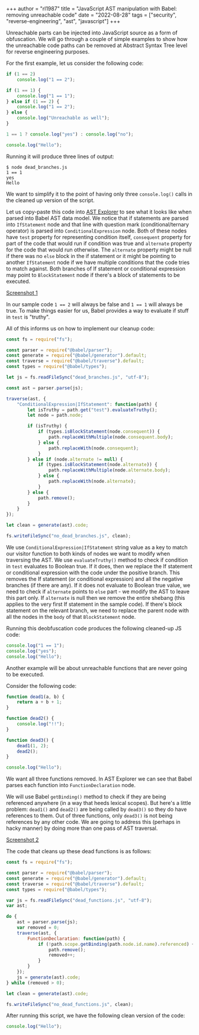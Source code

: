 +++
author = "rl1987"
title = "JavaScript AST manipulation with Babel: removing unreachable code"
date = "2022-08-28"
tags = ["security", "reverse-engineering", "ast", "javascript"]
+++

Unreachable parts can be injected into JavaScript source as a form of obfuscation.
We will go through a couple of simple examples to show how the unreachable code paths
can be removed at Abstract Syntax Tree level for reverse engineering purposes.

For the first example, let us consider the following code:

```javascript
if (1 == 2) 
    console.log("1 == 2");

if (1 == 1) {
    console.log("1 == 1");
} else if (1 == 2) {
    console.log("1 == 2");
} else { 
    console.log("Unreachable as well");
}

1 == 1 ? console.log("yes") : console.log("no");

console.log("Hello");
```

Running it will produce three lines of output:

```
$ node dead_branches.js 
1 == 1
yes
Hello
```

We want to simplify it to the point of having only three `console.log()` calls in the
cleaned up version of the script.

Let us copy-paste this code into [AST Explorer](https://astexplorer.net/) to see what
it looks like when parsed into Babel AST data model. We notice that if statements
are parsed into `IfStatement` node and that line with question mark (conditional/ternary
operator) is parsed into `ConditionalExpression` node. Both of these nodes have `test`
property for representing condition itself, `consequent` property for part of the code
that would run if condition was true and `alternate` property for the code that would run
otherwise. The `alternate` property might be null if there was no `else` block in the if
statement or it might be pointing to another `IfStatement` node if we have multiple
conditions that the code tries to match against. Both branches of If statement or conditional
expression may point to `BlockStatement` node if there's a block of statements to be executed.

[Screenshot 1](/2022-08-27_21.14.44.png)

In our sample code `1 == 2` will always be false and `1 == 1` will always be true. To make
things easier for us, Babel provides a way to evaluate if stuff in `test` is "truthy".

All of this informs us on how to implement our cleanup code:

```javascript
const fs = require("fs");

const parser = require("@babel/parser");
const generate = require("@babel/generator").default;
const traverse = require("@babel/traverse").default;
const types = require("@babel/types");

let js = fs.readFileSync("dead_branches.js", "utf-8");

const ast = parser.parse(js);

traverse(ast, {
    "ConditionalExpression|IfStatement": function(path) {
        let isTruthy = path.get("test").evaluateTruthy();
        let node = path.node;

        if (isTruthy) {
            if (types.isBlockStatement(node.consequent)) {
                path.replaceWithMultiple(node.consequent.body);
            } else {
                path.replaceWith(node.consequent);
            }
        } else if (node.alternate != null) {
            if (types.isBlockStatement(node.alternate)) {
                path.replaceWithMultiple(node.alternate.body);
            } else {
                path.replaceWith(node.alternate);
            }
        } else {
            path.remove();
        }
    }
});

let clean = generate(ast).code;

fs.writeFileSync("no_dead_branches.js", clean);
```

We use `ConditionalExpression|IfStatement` string value as a key to match our visitor
function to both kinds of nodes we want to modify when traversing the AST. We use
`evaluateTruthy()` method to check if condition in `test` evaluates to Boolean true.
If it does, then we replace the If statement or conditional expression with the code
under the positive branch. This removes the If statement (or conditional expression)
and all the negative branches (if there are any). If it does not evaluate to Boolean
true value, we need to check if `alternate` points to `else` part - we modify the AST
to leave this part only. If `alternate` is null then we remove the entire shebang (this
applies to the very first If statement in the sample code). If there's block
statement on the relevant branch, we need to replace the parent node with all the nodes
in the `body` of that `BlockStatement` node.

Running this deobfuscation code produces the following cleaned-up JS code:

```javascript
console.log("1 == 1");
console.log("yes");
console.log("Hello");
```

Another example will be about unreachable functions that are never going to be executed.

Consider the following code:

```javascript
function dead1(a, b) {
    return a + b + 1;
}

function dead2() {
    console.log("!!");
}

function dead3() {
    dead1(1, 2);
    dead2();
}

console.log("Hello");
```

We want all three functions removed. In AST Explorer we can see that Babel parses
each function into `FunctionDeclaration` node.

 We will use Babel `getBinding()` method to check if they are being referenced 
anywhere (in a way that heeds lexical scopes). But here's a little problem: 
`dead1()` and `dead2()` are being called by `dead3()` so they do have references 
to them. Out of three functions, only `dead3()` is not being references by any other 
code. We are going to address this (perhaps in hacky manner) by doing more than one pass
of AST traversal.

[Screenshot 2](/2022-08-27_21.42.06.png)

The code that cleans up these dead functions is as follows:

```javascript
const fs = require("fs");

const parser = require("@babel/parser");
const generate = require("@babel/generator").default;
const traverse = require("@babel/traverse").default;
const types = require("@babel/types");

var js = fs.readFileSync("dead_functions.js", "utf-8");
var ast;

do {
    ast = parser.parse(js);
    var removed = 0;
    traverse(ast, {
        FunctionDeclaration: function(path) {
            if (!path.scope.getBinding(path.node.id.name).referenced) {
                path.remove();
                removed++;
            }
        }
    });
    js = generate(ast).code;
} while (removed > 0);

let clean = generate(ast).code;

fs.writeFileSync("no_dead_functions.js", clean);
```

After running this script, we have the following clean version of the code:

```javascript
console.log("Hello");
```

